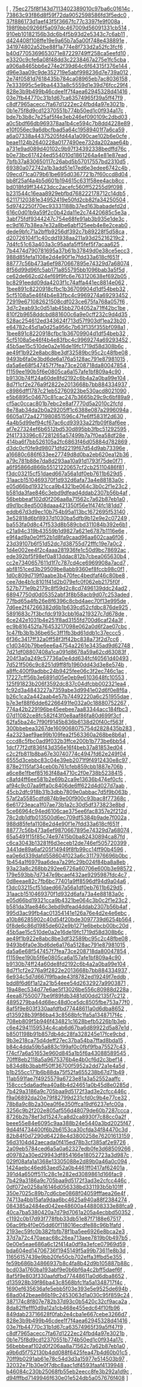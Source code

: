 [
, [75ec275f8f143d7113402389010c97ba6c01614c](https://github.com/apache/derby/commit/75ec275f8f143d7113402389010c97ba6c01614c)
, [73863c93f86d8f59f72da9052598586fd3f5edc0](https://github.com/apache/derby/commit/73863c93f86d8f59f72da9052598586fd3f5edc0)
, [37f886173d1aef43f5f3667fc77c3397fe9f008a](https://github.com/apache/derby/commit/37f886173d1aef43f5f3667fc77c3397fe9f008a)
, [198f9bb09266f5a097dc467009d56091331cb514](https://github.com/apache/derby/commit/198f9bb09266f5a097dc467009d56091331cb514)
, [910eb10182156b3dc6b4f5b93d2e5343c7c6ab11](https://github.com/apache/derby/commit/910eb10182156b3dc6b4f5b93d2e5343c7c6ab11)
, [d424408f108ffe19e9a65b7a5a00f748e438891e](https://github.com/apache/derby/commit/d424408f108ffe19e9a65b7a5a00f748e438891e)
, [341974802a52be88f1a774e8f733d2a52fc3fcf6](https://github.com/apache/derby/commit/341974802a52be88f1a774e8f733d2a52fc3fcf6)
, [b40d7705369653071e87229749ff258ca5eefd10](https://github.com/apache/derby/commit/b40d7705369653071e87229749ff258ca5eefd10)
, [e3320c9cfe6a08f48dd3c2238467a275e1fc5cba](https://github.com/apache/derby/commit/e3320c9cfe6a08f48dd3c2238467a275e1fc5cba)
, [a906a8465bb6e274e2f39d64c6f64315f376e144](https://github.com/apache/derby/commit/a906a8465bb6e274e2f39d64c6f64315f376e144)
, [d96e3aa09c9de352719e5abf998236d7e739a012](https://github.com/apache/derby/commit/d96e3aa09c9de352719e5abf998236d7e739a012)
, [2e74f0581d7618435b784ca08965eb7ac8036158](https://github.com/apache/derby/commit/2e74f0581d7618435b784ca08965eb7ac8036158)
, [7e333995c5e9ba4433a8c5559d1e39d76fcc29f4](https://github.com/apache/derby/commit/7e333995c5e9ba4433a8c5559d1e39d76fcc29f4)
, [828e3b9b499b46cdee1f7f4aea62945328d41416](https://github.com/apache/derby/commit/828e3b9b499b46cdee1f7f4aea62945328d41416)
, [03e7fb44770c31b1d67ca63574965f39a5ff47f9](https://github.com/apache/derby/commit/03e7fb44770c31b1d67ca63574965f39a5ff47f9)
, [c8df7965acecc7fa67d1222ec24fbd4a97e3021b](https://github.com/apache/derby/commit/c8df7965acecc7fa67d1222ec24fbd4a97e3021b)
, [0b1e75f8d9cd12370551b774b50ed1c0f934a17c](https://github.com/apache/derby/commit/0b1e75f8d9cd12370551b774b50ed1c0f934a17c)
, [bde7b3b8c7e25af5f4e3eb246ef090109c2dbd03](https://github.com/apache/derby/commit/bde7b3b8c7e25af5f4e3eb246ef090109c2dbd03)
, [a0c5bdf66db969378aa1b4ce594c7b8dd4228e89](https://github.com/apache/derby/commit/a0c5bdf66db969378aa1b4ce594c7b8dd4228e89)
, [e10f056ec9a6dbcfbad5a64c19589401f7a6ca59](https://github.com/apache/derby/commit/e10f056ec9a6dbcfbad5a64c19589401f7a6ca59)
, [a6a07338a44375205fd44a1a090cae102b6e0cfe](https://github.com/apache/derby/commit/a6a07338a44375205fd44a1a090cae102b6e0cfe)
, [beae1124b2640228a0177490ee732da202aae64b](https://github.com/apache/derby/commit/beae1124b2640228a0177490ee732da202aae64b)
, [a731e9ad089d40102c9b97f34392338bedffd76c](https://github.com/apache/derby/commit/a731e9ad089d40102c9b97f34392338bedffd76c)
, [b0e73bc617424ed554010d1861264a4e81e87ead](https://github.com/apache/derby/commit/b0e73bc617424ed554010d1861264a4e81e87ead)
, [7bfb37a830650117c26abd5b57017557bd2310d5](https://github.com/apache/derby/commit/7bfb37a830650117c26abd5b57017557bd2310d5)
, [69380a072742a1b3add51e17ed6e3edee6742c4b](https://github.com/apache/derby/commit/69380a072742a1b3add51e17ed6e3edee6742c4b)
, [09ecd71ca079b61be695d0367721b7f60ccd8d04](https://github.com/apache/derby/commit/09ecd71ca079b61be695d0367721b7f60ccd8d04)
, [bb8f25af4a4b5d601b194615c631f58ee4acb8cc](https://github.com/apache/derby/commit/bb8f25af4a4b5d601b194615c631f58ee4acb8cc)
, [bd018fd9ff34423dcc2acefc560ff52255d9f098](https://github.com/apache/derby/commit/bd018fd9ff34423dcc2acefc560ff52255d9f098)
, [b231544c16eaa8929ebfbd768222178712c14db5](https://github.com/apache/derby/commit/b231544c16eaa8929ebfbd768222178712c14db5)
, [62117120381e34952419e50fd2cb82fa34250504](https://github.com/apache/derby/commit/62117120381e34952419e50fd2cb82fa34250504)
, [5d9742250f70ec93331188b37ed163babadefd2d](https://github.com/apache/derby/commit/5d9742250f70ec93331188b37ed163babadefd2d)
, [616c0d01b9a59f2c0b42da11e2c74420685c5e3a](https://github.com/apache/derby/commit/616c0d01b9a59f2c0b42da11e2c74420685c5e3a)
, [3abf75fdf9344247c754e68fe91ab3b935e1de3c](https://github.com/apache/derby/commit/3abf75fdf9344247c754e68fe91ab3b935e1de3c)
, [ec9d167b38ea7e32a8be6abf125eeb4e8e2ceab0](https://github.com/apache/derby/commit/ec9d167b38ea7e32a8be6abf125eeb4e8e2ceab0)
, [dede9bfc71a2bffb9256df392c7b89228f5d58ca](https://github.com/apache/derby/commit/dede9bfc71a2bffb9256df392c7b89228f5d58ca)
, [d20726104f1c40cdd1938aa211a93d25216219c2](https://github.com/apache/derby/commit/d20726104f1c40cdd1938aa211a93d25216219c2)
, [7d4fc51c63a403a3c95aafa5ff5fef5f7acaa625](https://github.com/apache/derby/commit/7d4fc51c63a403a3c95aafa5ff5fef5f7acaa625)
, [7b4474d790781695a37b61b37849d0e38ce5ecc3](https://github.com/apache/derby/commit/7b4474d790781695a37b61b37849d0e38ce5ecc3)
, [988d85fefa1108e2d4e90f1e7fdd33a618cf651f](https://github.com/apache/derby/commit/988d85fefa1108e2d4e90f1e7fdd33a618cf651f)
, [88777c56b473a6ef9870667895e74329d7a68074](https://github.com/apache/derby/commit/88777c56b473a6ef9870667895e74329d7a68074)
, [8f56d99d96fc5ab171a855795bb1096bab3a5f5d](https://github.com/apache/derby/commit/8f56d99d96fc5ab171a855795bb1096bab3a5f5d)
, [ce62de662cd24ef69f9fc6e763120638ef692b05](https://github.com/apache/derby/commit/ce62de662cd24ef69f9fc6e763120638ef692b05)
, [bc8291eedd09da4203f1c74affa441ec8814e062](https://github.com/apache/derby/commit/bc8291eedd09da4203f1c74affa441ec8814e062)
, [1bee891c8220918cfbc1b36709904d1df54beb32](https://github.com/apache/derby/commit/1bee891c8220918cfbc1b36709904d1df54beb32)
, [5cf5108a5e46f4b4e83fbc4c9969274a69293452](https://github.com/apache/derby/commit/5cf5108a5e46f4b4e83fbc4c9969274a69293452)
, [72919e671082621508cdf023ce675fa768a057f6](https://github.com/apache/derby/commit/72919e671082621508cdf023ce675fa768a057f6)
, [3d7c2eab93c0d51ab45bb2704052a71ff42bc1be](https://github.com/apache/derby/commit/3d7c2eab93c0d51ab45bb2704052a71ff42bc1be)
, [810f2b9658ddcbd881600c6a9e0cff232c9d4d35](https://github.com/apache/derby/commit/810f2b9658ddcbd881600c6a9e0cff232c9d4d35)
, [528ac254612ed343624f713d57f903df1ea23b20](https://github.com/apache/derby/commit/528ac254612ed343624f713d57f903df1ea23b20)
, [e64782c45d1a0d25a956c7b63f135f355bf098a1](https://github.com/apache/derby/commit/e64782c45d1a0d25a956c7b63f135f355bf098a1)
, [1bee891c8220918cfbc1b36709904d1df54beb32](https://github.com/apache/derby/commit/1bee891c8220918cfbc1b36709904d1df54beb32)
, [5cf5108a5e46f4b4e83fbc4c9969274a69293452](https://github.com/apache/derby/commit/5cf5108a5e46f4b4e83fbc4c9969274a69293452)
, [45b5ae15c510de0a2e16de19fc1719d58d308b6c](https://github.com/apache/derby/commit/45b5ae15c510de0a2e16de19fc1719d58d308b6c)
, [ae49f1b922e8abc8be3df32589bc95c2c48fbe08](https://github.com/apache/derby/commit/ae49f1b922e8abc8be3df32589bc95c2c48fbe08)
, [9493b6fa0e3bd6de6a176a5128ac791e87981015](https://github.com/apache/derby/commit/9493b6fa0e3bd6de6a176a5128ac791e87981015)
, [da5a6e68f547457f7fea73ce208718da80047854](https://github.com/apache/derby/commit/da5a6e68f547457f7fea73ce208718da80047854)
, [f1159ee190b5f6e0805ca6a157afe1bf809a4c90](https://github.com/apache/derby/commit/f1159ee190b5f6e0805ca6a157afe1bf809a4c90)
, [b9130b74ff24a60de8fd2192c6b4a2a0ba99e104](https://github.com/apache/derby/commit/b9130b74ff24a60de8fd2192c6b4a2a0ba99e104)
, [8d7f1cf2e276a9f2822e2013668b7bb884334937](https://github.com/apache/derby/commit/8d7f1cf2e276a9f2822e2013668b7bb884334937)
, [c8986dff1787c21eb52760923be530acd8021090](https://github.com/apache/derby/commit/c8986dff1787c21eb52760923be530acd8021090)
, [e5b6895c04670c81cac247b3665b29c9c6bf89a9](https://github.com/apache/derby/commit/e5b6895c04670c81cac247b3665b29c9c6bf89a9)
, [cf5ac0ccac801b7ebc2e8af7770d5a2010c2fcfd](https://github.com/apache/derby/commit/cf5ac0ccac801b7ebc2e8af7770d5a2010c2fcfd)
, [8e78ab34da2b0a29205ff1c6388e087a2996094a](https://github.com/apache/derby/commit/8e78ab34da2b0a29205ff1c6388e087a2996094a)
, [6605a172a4271980851596c47fe6ff5831f2d630](https://github.com/apache/derby/commit/6605a172a4271980851596c47fe6ff5831f2d630)
, [4a4b5d99ef94cf67ac6cd93933a22fb09f8af6ee](https://github.com/apache/derby/commit/4a4b5d99ef94cf67ac6cd93933a22fb09f8af6ee)
, [af7e27324ef6b6512bd530d895bb3fbc51292595](https://github.com/apache/derby/commit/af7e27324ef6b6512bd530d895bb3fbc51292595)
, [2f41733396c67281265a57499b7a7f0ea58df28e](https://github.com/apache/derby/commit/2f41733396c67281265a57499b7a7f0ea58df28e)
, [414ba6f7bb526105a2fc6863f46d05884d782869](https://github.com/apache/derby/commit/414ba6f7bb526105a2fc6863f46d05884d782869)
, [d3dc0cf0fe9d98071dfd2219f67d54d9ab73396e](https://github.com/apache/derby/commit/d3dc0cf0fe9d98071dfd2219f67d54d9ab73396e)
, [a16680c686f633ee27749d8d0ba2eb620ea12b36](https://github.com/apache/derby/commit/a16680c686f633ee27749d8d0ba2eb620ea12b36)
, [a79c781b88e7da8d293aa10a91d1793f75de0f71](https://github.com/apache/derby/commit/a79c781b88e7da8d293aa10a91d1793f75de0f71)
, [a6f95866d866b55121220657cf2cb25110486f81](https://github.com/apache/derby/commit/a6f95866d866b55121220657cf2cb25110486f81)
, [f3dc03215cf51daed667a56a1df0eb7611b629d5](https://github.com/apache/derby/commit/f3dc03215cf51daed667a56a1df0eb7611b629d5)
, [31aacb1510469370f1d932d6afa73a4e88183a0c](https://github.com/apache/derby/commit/31aacb1510469370f1d932d6afa73a4e88183a0c)
, [e05d66bd19321cca9b4321be064c3b0c2f1e23c2](https://github.com/apache/derby/commit/e05d66bd19321cca9b4321be064c3b0c2f1e23c2)
, [b581da3fae846c3ebd9dfead4ddab2307b56b4af](https://github.com/apache/derby/commit/b581da3fae846c3ebd9dfead4ddab2307b56b4af)
, [56bebbeaf102d0f206aa8a71562c7a62b87eb1a0](https://github.com/apache/derby/commit/56bebbeaf102d0f206aa8a71562c7a62b87eb1a0)
, [d9d1bc8ed5008daaa421350f56e1f474fc181dd7](https://github.com/apache/derby/commit/d9d1bc8ed5008daaa421350f56e1f474fc181dd7)
, [eddb67d3d9ec10b754b95a113bc1672695f53140](https://github.com/apache/derby/commit/eddb67d3d9ec10b754b95a113bc1672695f53140)
, [3e52818d6bf8937d1030ba5dfb9b12e9e2c07249](https://github.com/apache/derby/commit/3e52818d6bf8937d1030ba5dfb9b12e9e2c07249)
, [ba553fa0d8c47f533d8b589cbd311084b392e6b1](https://github.com/apache/derby/commit/ba553fa0d8c47f533d8b589cbd311084b392e6b1)
, [c21a94c319b43559b1d9827a621e6787b1116e6e](https://github.com/apache/derby/commit/c21a94c319b43559b1d9827a621e6787b1116e6e)
, [e9f4ad9a0e0ff52b1d8fa9caad96aa602caa6f06](https://github.com/apache/derby/commit/e9f4ad9a0e0ff52b1d8fa9caad96aa602caa6f06)
, [23d39107b6f51d52dc7d38755d72fffc19e7a0c2](https://github.com/apache/derby/commit/23d39107b6f51d52dc7d38755d72fffc19e7a0c2)
, [1d4e002ee4f2c4aaa281936fe1c50d9bc78692ac](https://github.com/apache/derby/commit/1d4e002ee4f2c4aaa281936fe1c50d9bc78692ac)
, [ede392bf5f98ef0a813ddac812b7cbea065630b4](https://github.com/apache/derby/commit/ede392bf5f98ef0a813ddac812b7cbea065630b4)
, [cc2e7340657611d1f7c787cd4ce6969908a7acd7](https://github.com/apache/derby/commit/cc2e7340657611d1f7c787cd4ce6969908a7acd7)
, [abf8151ced3b29509be8abb9360ef8fccb98c0f1](https://github.com/apache/derby/commit/abf8151ced3b29509be8abb9360ef8fccb98c0f1)
, [1d0c809d719f0aabe3b470fec4bedfaf46c80be8](https://github.com/apache/derby/commit/1d0c809d719f0aabe3b470fec4bedfaf46c80be8)
, [cee7de4b1c8101f41d2b079efc0f062eb2175f0f](https://github.com/apache/derby/commit/cee7de4b1c8101f41d2b079efc0f062eb2175f0f)
, [527b771e9b2179c8f59d2c8cd7496139ddc24ad2](https://github.com/apache/derby/commit/527b771e9b2179c8f59d2c8cd7496139ddc24ad2)
, [68947750d0d05352abf3f8b58acb9d07c253aded](https://github.com/apache/derby/commit/68947750d0d05352abf3f8b58acb9d07c253aded)
, [77fbd65a4fb26e8f6396c8cbd4aec70f13e995de](https://github.com/apache/derby/commit/77fbd65a4fb26e8f6396c8cbd4aec70f13e995de)
, [7d6ee2f47266382d6b1b639cd52cfdbc876de925](https://github.com/apache/derby/commit/7d6ee2f47266382d6b1b639cd52cfdbc876de925)
, [5891683c7f3bcfdc9193cbb16a219327c7d678de](https://github.com/apache/derby/commit/5891683c7f3bcfdc9193cbb16a219327c7d678de)
, [6ce242e1031b4e251f8ad3155fd700d6caf24a3f](https://github.com/apache/derby/commit/6ce242e1031b4e251f8ad3155fd700d6caf24a3f)
, [ec9b816452fa76453217098e062a0d6f2ae07cbc](https://github.com/apache/derby/commit/ec9b816452fa76453217098e062a0d6f2ae07cbc)
, [1c47fb3b1b36be65c3ff1fb3bd61ddb1c37eccc5](https://github.com/apache/derby/commit/1c47fb3b1b36be65c3ff1fb3bd61ddb1c37eccc5)
, [6f36c3417ff32a0ff58f3ff42bc838a73f2d7cc6](https://github.com/apache/derby/commit/6f36c3417ff32a0ff58f3ff42bc838a73f2d7cc6)
, [c1d0340b79be6ee6a4754a2261e3435ad9d62748](https://github.com/apache/derby/commit/c1d0340b79be6ee6a4754a2261e3435ad9d62748)
, [7d21df08807408a1ca091d8678a59a62cd63083f](https://github.com/apache/derby/commit/7d21df08807408a1ca091d8678a59a62cd63083f)
, [204f3a0a249c57736a0e4dd634fcf40561d40493](https://github.com/apache/derby/commit/204f3a0a249c57736a0e4dd634fcf40561d40493)
, [7d521f506c9c8251d9ff8fb1960dd43d3e8e574b](https://github.com/apache/derby/commit/7d521f506c9c8251d9ff8fb1960dd43d3e8e574b)
, [a8ffc400f9adbbc24b9425fee06c3f2ec746c1ac](https://github.com/apache/derby/commit/a8ffc400f9adbbc24b9425fee06c3f2ec746c1ac)
, [17227cff56b3e6891d05e0eb9e6103648fc10553](https://github.com/apache/derby/commit/17227cff56b3e6891d05e0eb9e6103648fc10553)
, [125f91823b206f3592dc837c04dfcbb002321ea4](https://github.com/apache/derby/commit/125f91823b206f3592dc837c04dfcbb002321ea4)
, [fc92d3a4843227a7359abe3d9941e02d6f0e8f6a](https://github.com/apache/derby/commit/fc92d3a4843227a7359abe3d9941e02d6f0e8f6a)
, [b26c1ca2a442aab4e57b74492220a6c251955dae](https://github.com/apache/derby/commit/b26c1ca2a442aab4e57b74492220a6c251955dae)
, [b7e3ef88f6dde62266491fe032a0c18880752267](https://github.com/apache/derby/commit/b7e3ef88f6dde62266491fe032a0c18880752267)
, [774a42b229196be45eebee7aa83344acc184fbc3](https://github.com/apache/derby/commit/774a42b229196be45eebee7aa83344acc184fbc3)
, [07d11082ce8fc582f43f0e8aaf86fa80d699f3cf](https://github.com/apache/derby/commit/07d11082ce8fc582f43f0e8aaf86fa80d699f3cf)
, [62fa5ba24c7f90f9145b836b6138d20f40cf563f](https://github.com/apache/derby/commit/62fa5ba24c7f90f9145b836b6138d20f40cf563f)
, [300bbebea3267de1609068075754d2828435b283](https://github.com/apache/derby/commit/300bbebea3267de1609068075754d2828435b283)
, [4a2323aef9ae99b109fea2f563360a268be8b6a1](https://github.com/apache/derby/commit/4a2323aef9ae99b109fea2f563360a268be8b6a1)
, [cccd8c5fbc0ad9f032b3ffce200b1b773be6bb54](https://github.com/apache/derby/commit/cccd8c5fbc0ad9f032b3ffce200b1b773be6bb54)
, [1dcf77f2df836f43d356e16f4beb37a81853ed04](https://github.com/apache/derby/commit/1dcf77f2df836f43d356e16f4beb37a81853ed04)
, [c2c2fb811b8ba67e30740774c4947fd62e249f04](https://github.com/apache/derby/commit/c2c2fb811b8ba67e30740774c4947fd62e249f04)
, [6555d3cebbc83c04e39eb2071f9f4912430e8c97](https://github.com/apache/derby/commit/6555d3cebbc83c04e39eb2071f9f4912430e8c97)
, [878e2115faf34ceb0b761cfeb859cbb1887e706b](https://github.com/apache/derby/commit/878e2115faf34ceb0b761cfeb859cbb1887e706b)
, [a6ce8e1fbef85163f48a4710c2f0e738b5238415](https://github.com/apache/derby/commit/a6ce8e1fbef85163f48a4710c2f0e738b5238415)
, [c8afd4ff6ee581b2e69b2ca9e13636b474ef0cfc](https://github.com/apache/derby/commit/c8afd4ff6ee581b2e69b2ca9e13636b474ef0cfc)
, [af94c9c07aa9ffa0c8406de6ff622d4d027d7aab](https://github.com/apache/derby/commit/af94c9c07aa9ffa0c8406de6ff622d4d027d7aab)
, [45cb2dfc918b31b3dbb7809e0abbac7d5f9b063b](https://github.com/apache/derby/commit/45cb2dfc918b31b3dbb7809e0abbac7d5f9b063b)
, [57af2a5585cdfd874b9e00f900c93bac8f77368c](https://github.com/apache/derby/commit/57af2a5585cdfd874b9e00f900c93bac8f77368c)
, [6e61723eaca1f07ae73b1a2c30d5df373823e8bd](https://github.com/apache/derby/commit/6e61723eaca1f07ae73b1a2c30d5df373823e8bd)
, [5ce66964c94ed6106cae375ee6fac8357e2f212d](https://github.com/apache/derby/commit/5ce66964c94ed6106cae375ee6fac8357e2f212d)
, [78c2db1dfb013500d6ec709df5384b9ade7f002a](https://github.com/apache/derby/commit/78c2db1dfb013500d6ec709df5384b9ade7f002a)
, [988d85fefa1108e2d4e90f1e7fdd33a618cf651f](https://github.com/apache/derby/commit/988d85fefa1108e2d4e90f1e7fdd33a618cf651f)
, [88777c56b473a6ef9870667895e74329d7a68074](https://github.com/apache/derby/commit/88777c56b473a6ef9870667895e74329d7a68074)
, [65a5491f15f85c74e97415b0ba82430894ca87fd](https://github.com/apache/derby/commit/65a5491f15f85c74e97415b0ba82430894ca87fd)
, [c6ca3043b13281f6d3eceb12de746ef505720399](https://github.com/apache/derby/commit/c6ca3043b13281f6d3eceb12de746ef505720399)
, [3441de89a6af205f14949f8fb99cc14ff90b4596](https://github.com/apache/derby/commit/3441de89a6af205f14949f8fb99cc14ff90b4596)
, [ea0e6d339dafd558604f023a6c3117976696b0bc](https://github.com/apache/derby/commit/ea0e6d339dafd558604f023a6c3117976696b0bc)
, [1b454a1f6979aa6dea7a29fc29b024f84ba8a8eb](https://github.com/apache/derby/commit/1b454a1f6979aa6dea7a29fc29b024f84ba8a8eb)
, [93a23a8c268bb292ee6726a60706e600b3e98572](https://github.com/apache/derby/commit/93a23a8c268bb292ee6726a60706e600b3e98572)
, [179e593bb7d7347e9bcaef432ae9295987fdc4c7](https://github.com/apache/derby/commit/179e593bb7d7347e9bcaef432ae9295987fdc4c7)
, [0d8eeae82c7fb6bc77401a9ff8596df94d9a04a6](https://github.com/apache/derby/commit/0d8eeae82c7fb6bc77401a9ff8596df94d9a04a6)
, [f3dc03215cf51daed667a56a1df0eb7611b629d5](https://github.com/apache/derby/commit/f3dc03215cf51daed667a56a1df0eb7611b629d5)
, [31aacb1510469370f1d932d6afa73a4e88183a0c](https://github.com/apache/derby/commit/31aacb1510469370f1d932d6afa73a4e88183a0c)
, [e05d66bd19321cca9b4321be064c3b0c2f1e23c2](https://github.com/apache/derby/commit/e05d66bd19321cca9b4321be064c3b0c2f1e23c2)
, [b581da3fae846c3ebd9dfead4ddab2307b56b4af](https://github.com/apache/derby/commit/b581da3fae846c3ebd9dfead4ddab2307b56b4af)
, [995d3ac99fb4ac01354141e126a76e4d2e4e6ebc](https://github.com/apache/derby/commit/995d3ac99fb4ac01354141e126a76e4d2e4e6ebc)
, [a10b86285902c40d54f20bde3097739d6254b564](https://github.com/apache/derby/commit/a10b86285902c40d54f20bde3097739d6254b564)
, [0f8de6c86d1985de602e9b1271e6bebcb00bc20d](https://github.com/apache/derby/commit/0f8de6c86d1985de602e9b1271e6bebcb00bc20d)
, [45b5ae15c510de0a2e16de19fc1719d58d308b6c](https://github.com/apache/derby/commit/45b5ae15c510de0a2e16de19fc1719d58d308b6c)
, [ae49f1b922e8abc8be3df32589bc95c2c48fbe08](https://github.com/apache/derby/commit/ae49f1b922e8abc8be3df32589bc95c2c48fbe08)
, [9493b6fa0e3bd6de6a176a5128ac791e87981015](https://github.com/apache/derby/commit/9493b6fa0e3bd6de6a176a5128ac791e87981015)
, [da5a6e68f547457f7fea73ce208718da80047854](https://github.com/apache/derby/commit/da5a6e68f547457f7fea73ce208718da80047854)
, [f1159ee190b5f6e0805ca6a157afe1bf809a4c90](https://github.com/apache/derby/commit/f1159ee190b5f6e0805ca6a157afe1bf809a4c90)
, [b9130b74ff24a60de8fd2192c6b4a2a0ba99e104](https://github.com/apache/derby/commit/b9130b74ff24a60de8fd2192c6b4a2a0ba99e104)
, [8d7f1cf2e276a9f2822e2013668b7bb884334937](https://github.com/apache/derby/commit/8d7f1cf2e276a9f2822e2013668b7bb884334937)
, [6e934c5d7d667f9fbade43f8782ed19249f7eddb](https://github.com/apache/derby/commit/6e934c5d7d667f9fbade43f8782ed19249f7eddb)
, [bdd8f6d6f1a12a21b54eee54d2632927a9903871](https://github.com/apache/derby/commit/bdd8f6d6f1a12a21b54eee54d2632927a9903871)
, [19a48ec534d77e6ae5f13026be556c80988d228a](https://github.com/apache/derby/commit/19a48ec534d77e6ae5f13026be556c80988d228a)
, [4eea87550077be9f89fdb3481d00dd2135f7c212](https://github.com/apache/derby/commit/4eea87550077be9f89fdb3481d00dd2135f7c212)
, [4895279ba44d68ec48d0ce5dc8505fbe753a77f0](https://github.com/apache/derby/commit/4895279ba44d68ec48d0ce5dc8505fbe753a77f0)
, [8af5f9e803f330aafdfbd77448611a0d6dba8652](https://github.com/apache/derby/commit/8af5f9e803f330aafdfbd77448611a0d6dba8652)
, [d135928b39f86ba43c8568bfc1fa5a1348717f4c](https://github.com/apache/derby/commit/d135928b39f86ba43c8568bfc1fa5a1348717f4c)
, [708eb809f5b946f434821c1628befb5226b1b3eb](https://github.com/apache/derby/commit/708eb809f5b946f434821c1628befb5226b1b3eb)
, [c6e42941159534c4cab6d67ba6d89922d5a87e1d](https://github.com/apache/derby/commit/c6e42941159534c4cab6d67ba6d89922d5a87e1d)
, [b8501198b91b857db4dc28fa328245e17fce9cbd](https://github.com/apache/derby/commit/b8501198b91b857db4dc28fa328245e17fce9cbd)
, [9b3e218ca75d4deff27ec37ba54ba7ffad8bda15](https://github.com/apache/derby/commit/9b3e218ca75d4deff27ec37ba54ba7ffad8bda15)
, [b84c4dda59b5a883c199af0c0fbf9fba75527c43](https://github.com/apache/derby/commit/b84c4dda59b5a883c199af0c0fbf9fba75527c43)
, [f74cf7a6a51653e960d845a1b5f6a43088589545](https://github.com/apache/derby/commit/f74cf7a6a51653e960d845a1b5f6a43088589545)
, [70fff8eb2118a5a9675376b4e4b0cf6d2c3bef14](https://github.com/apache/derby/commit/70fff8eb2118a5a9675376b4e4b0cf6d2c3bef14)
, [b834d8b3babff50ff36700f5952a2dd72a1e4a5d](https://github.com/apache/derby/commit/b834d8b3babff50ff36700f5952a2dd72a1e4a5d)
, [b1b255cc171b6b88da75f52fa655238b67d71b49](https://github.com/apache/derby/commit/b1b255cc171b6b88da75f52fa655238b67d71b49)
, [11ab591fae7f4925579a6723e81a3a52552aaffc](https://github.com/apache/derby/commit/11ab591fae7f4925579a6723e81a3a52552aaffc)
, [158ccc5da6adfea40a8b4d24651a0b45d8e0285d](https://github.com/apache/derby/commit/158ccc5da6adfea40a8b4d24651a0b45d8e0285d)
, [7b429a3186a9c705baa9d5172f3ad3e2cfcc446c](https://github.com/apache/derby/commit/7b429a3186a9c705baa9d5172f3ad3e2cfcc446c)
, [f9a06892da20e79f82799d231cfd0c9b4e77ce32](https://github.com/apache/derby/commit/f9a06892da20e79f82799d231cfd0c9b4e77ce32)
, [78b8a9c8b2a30ea0f6e350ffca19df6237efc00a](https://github.com/apache/derby/commit/78b8a9c8b2a30ea0f6e350ffca19df6237efc00a)
, [3256c9b2f202e805af556d48079de60b7287ccca](https://github.com/apache/derby/commit/3256c9b2f202e805af556d48079de60b7287ccca)
, [8726b2b78ef3d15247ca8d2ca8930f7c88cc0a2f](https://github.com/apache/derby/commit/8726b2b78ef3d15247ca8d2ca8930f7c88cc0a2f)
, [beee55e84e6095c9aa388b24e5440a3bd2025f47](https://github.com/apache/derby/commit/beee55e84e6095c9aa388b24e5440a3bd2025f47)
, [9d44f4734400f6b2b6153ca30cfda34f84470c3d](https://github.com/apache/derby/commit/9d44f4734400f6b2b6153ca30cfda34f84470c3d)
, [82b84f0d7290d64228e4d3800258e76201613159](https://github.com/apache/derby/commit/82b84f0d7290d64228e4d3800258e76201613159)
, [56d3104d42aecada0f415ed78b3cf385af2e9726](https://github.com/apache/derby/commit/56d3104d42aecada0f415ed78b3cf385af2e9726)
, [2a09eb5784ced6a5a0a62327edb0fe3d68509266](https://github.com/apache/derby/commit/2a09eb5784ced6a5a0a62327edb0fe3d68509266)
, [d09782a30ed29943df854166e18052723a3d987c](https://github.com/apache/derby/commit/d09782a30ed29943df854166e18052723a3d987c)
, [029f08afa1a1368e13305088e2d89b0a46a0c094](https://github.com/apache/derby/commit/029f08afa1a1368e13305088e2d89b0a46a0c094)
, [1424aebc46ed63aed52a0b4461ff0417af62401a](https://github.com/apache/derby/commit/1424aebc46ed63aed52a0b4461ff0417af62401a)
, [391d4a650ff511c28c1e282ed3089861d166fac9](https://github.com/apache/derby/commit/391d4a650ff511c28c1e282ed3089861d166fac9)
, [7b429a3186a9c705baa9d5172f3ad3e2cfcc446c](https://github.com/apache/derby/commit/7b429a3186a9c705baa9d5172f3ad3e2cfcc446c)
, [0df072e0258a16146d056338bd331193b5b101ff](https://github.com/apache/derby/commit/0df072e0258a16146d056338bd331193b5b101ff)
, [350e7025c89b7cd6cbe0868f04059fffaea26e4f](https://github.com/apache/derby/commit/350e7025c89b7cd6cbe0868f04059fffaea26e4f)
, [74713a4bb15afa9daa6bc4625a940a88f2384274](https://github.com/apache/derby/commit/74713a4bb15afa9daa6bc4625a940a88f2384274)
, [084385a2484ed042ee48600a448808333e88fca9](https://github.com/apache/derby/commit/084385a2484ed042ee48600a448808333e88fca9)
, [40ca7ba5380420a7d79d7061a205a4ecbbd50352](https://github.com/apache/derby/commit/40ca7ba5380420a7d79d7061a205a4ecbbd50352)
, [c1192c0b17d93f778fbb33db51e87f7188e67517](https://github.com/apache/derby/commit/c1192c0b17d93f778fbb33db51e87f7188e67517)
, [06ac9fb4f0e05dd60f118016ecdfe88c96b1fafd](https://github.com/apache/derby/commit/06ac9fb4f0e05dd60f118016ecdfe88c96b1fafd)
, [2193ec59fc0b382fbfb78f1ba5ee6926e8bca2e3](https://github.com/apache/derby/commit/2193ec59fc0b382fbfb78f1ba5ee6926e8bca2e3)
, [37d7a72c470aeac68c26ea713aee7819b0b497b5](https://github.com/apache/derby/commit/37d7a72c470aeac68c26ea713aee7819b0b497b5)
, [0e00e5eae686a6c12f414a0df9a3efce07969d59](https://github.com/apache/derby/commit/0e00e5eae686a6c12f414a0df9a3efce07969d59)
, [bda604ed14706736f1945149f5a99b73611e8b3d](https://github.com/apache/derby/commit/bda604ed14706736f1945149f5a99b73611e8b3d)
, [11656157439e9bb20fe50cb702effa3ffbd5e355](https://github.com/apache/derby/commit/11656157439e9bb20fe50cb702effa3ffbd5e355)
, [fe59b686b34866937b8c4fa8b42d9b105887b88c](https://github.com/apache/derby/commit/fe59b686b34866937b8c4fa8b42d9b105887b88c)
, [bcd03a1760ba193abf9e0b6bf6a4c2bff5daef6f](https://github.com/apache/derby/commit/bcd03a1760ba193abf9e0b6bf6a4c2bff5daef6f)
, [8af5f9e803f330aafdfbd77448611a0d6dba8652](https://github.com/apache/derby/commit/8af5f9e803f330aafdfbd77448611a0d6dba8652)
, [d135928b39f86ba43c8568bfc1fa5a1348717f4c](https://github.com/apache/derby/commit/d135928b39f86ba43c8568bfc1fa5a1348717f4c)
, [1690ef635636afe5ebb5f03e393e5e9525de694b](https://github.com/apache/derby/commit/1690ef635636afe5ebb5f03e393e5e9525de694b)
, [68ad042beae86b19c2453063d1a030c95f859c24](https://github.com/apache/derby/commit/68ad042beae86b19c2453063d1a030c95f859c24)
, [387174c8f807e782b37d93c0b5420c32cf9aca2a](https://github.com/apache/derby/commit/387174c8f807e782b37d93c0b5420c32cf9aca2a)
, [8da82ffefff0d9a12a1cb468e455edc64f10fb96](https://github.com/apache/derby/commit/8da82ffefff0d9a12a1cb468e455edc64f10fb96)
, [849dab23716628f0fab2e4cba1e667cebe3266d7](https://github.com/apache/derby/commit/849dab23716628f0fab2e4cba1e667cebe3266d7)
, [828e3b9b499b46cdee1f7f4aea62945328d41416](https://github.com/apache/derby/commit/828e3b9b499b46cdee1f7f4aea62945328d41416)
, [03e7fb44770c31b1d67ca63574965f39a5ff47f9](https://github.com/apache/derby/commit/03e7fb44770c31b1d67ca63574965f39a5ff47f9)
, [c8df7965acecc7fa67d1222ec24fbd4a97e3021b](https://github.com/apache/derby/commit/c8df7965acecc7fa67d1222ec24fbd4a97e3021b)
, [0b1e75f8d9cd12370551b774b50ed1c0f934a17c](https://github.com/apache/derby/commit/0b1e75f8d9cd12370551b774b50ed1c0f934a17c)
, [56bebbeaf102d0f206aa8a71562c7a62b87eb1a0](https://github.com/apache/derby/commit/56bebbeaf102d0f206aa8a71562c7a62b87eb1a0)
, [a9b6d5f752130b4dd088f6425fea47b4d60b01c5](https://github.com/apache/derby/commit/a9b6d5f752130b4dd088f6425fea47b4d60b01c5)
, [70ff9b0291ab61e78c54d3d3a15977e514503b97](https://github.com/apache/derby/commit/70ff9b0291ab61e78c54d3d3a15977e514503b97)
, [32032e71b30e0f7dbc8aac1df4593faaf4139948](https://github.com/apache/derby/commit/32032e71b30e0f7dbc8aac1df4593faaf4139948)
, [b46084c230b25068fb55eb2eecc8fe3b292a1d9c](https://github.com/apache/derby/commit/b46084c230b25068fb55eb2eecc8fe3b292a1d9c)
, [d94fffbd7149946f630e01e524db5a057676f408](https://github.com/apache/derby/commit/d94fffbd7149946f630e01e524db5a057676f408)
]